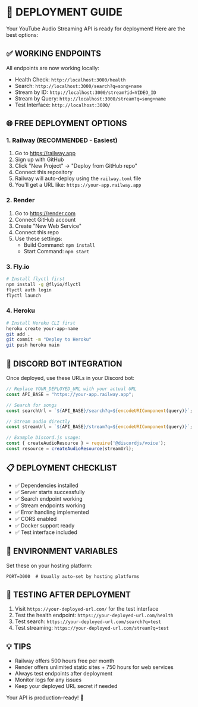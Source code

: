 # 🚀 DEPLOYMENT GUIDE

Your YouTube Audio Streaming API is ready for deployment! Here are the best options:

## ✅ WORKING ENDPOINTS

All endpoints are now working locally:
- Health Check: `http://localhost:3000/health`
- Search: `http://localhost:3000/search?q=song+name`
- Stream by ID: `http://localhost:3000/stream?id=VIDEO_ID`
- Stream by Query: `http://localhost:3000/stream?q=song+name`
- Test Interface: `http://localhost:3000/`

## 🌐 FREE DEPLOYMENT OPTIONS

### 1. Railway (RECOMMENDED - Easiest)
1. Go to https://railway.app
2. Sign up with GitHub
3. Click "New Project" → "Deploy from GitHub repo"
4. Connect this repository
5. Railway will auto-deploy using the `railway.toml` file
6. You'll get a URL like: `https://your-app.railway.app`

### 2. Render
1. Go to https://render.com
2. Connect GitHub account
3. Create "New Web Service"
4. Connect this repo
5. Use these settings:
   - Build Command: `npm install`
   - Start Command: `npm start`

### 3. Fly.io
```bash
# Install flyctl first
npm install -g @flyio/flyctl
flyctl auth login
flyctl launch
```

### 4. Heroku
```bash
# Install Heroku CLI first
heroku create your-app-name
git add .
git commit -m "Deploy to Heroku"
git push heroku main
```

## 🤖 DISCORD BOT INTEGRATION

Once deployed, use these URLs in your Discord bot:

```javascript
// Replace YOUR_DEPLOYED_URL with your actual URL
const API_BASE = "https://your-app.railway.app";

// Search for songs
const searchUrl = `${API_BASE}/search?q=${encodeURIComponent(query)}`;

// Stream audio directly
const streamUrl = `${API_BASE}/stream?q=${encodeURIComponent(query)}`;

// Example Discord.js usage:
const { createAudioResource } = require('@discordjs/voice');
const resource = createAudioResource(streamUrl);
```

## 📋 DEPLOYMENT CHECKLIST

- ✅ Dependencies installed
- ✅ Server starts successfully  
- ✅ Search endpoint working
- ✅ Stream endpoints working
- ✅ Error handling implemented
- ✅ CORS enabled
- ✅ Docker support ready
- ✅ Test interface included

## 🔧 ENVIRONMENT VARIABLES

Set these on your hosting platform:
```
PORT=3000  # Usually auto-set by hosting platforms
```

## 📱 TESTING AFTER DEPLOYMENT

1. Visit `https://your-deployed-url.com/` for the test interface
2. Test the health endpoint: `https://your-deployed-url.com/health`
3. Test search: `https://your-deployed-url.com/search?q=test`
4. Test streaming: `https://your-deployed-url.com/stream?q=test`

## 💡 TIPS

- Railway offers 500 hours free per month
- Render offers unlimited static sites + 750 hours for web services
- Always test endpoints after deployment
- Monitor logs for any issues
- Keep your deployed URL secret if needed

Your API is production-ready! 🎉
